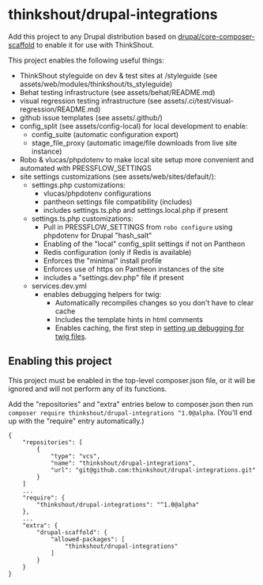 # thinkshout/drupal-integrations

Add this project to any Drupal distribution based on [drupal/core-composer-scaffold](https://github.com/drupal/core-composer-scaffold) to enable it for use with ThinkShout.

This project enables the following useful things:

- ThinkShout styleguide on dev & test sites at /styleguide (see assets/web/modules/thinkshout/ts_styleguide)
- Behat testing infrastructure (see assets/behat/README.md)
- visual regression testing infrastructure (see assets/.ci/test/visual-regression/README.md)
- github issue templates (see assets/.github/)
- config_split (see assets/config-local) for local development to enable:
  - config_suite (automatic configuration export)
  - stage_file_proxy (automatic image/file downloads from live site instance)
- Robo & vlucas/phpdotenv to make local site setup more convenient and automated with PRESSFLOW_SETTINGS
- site settings customizations (see assets/web/sites/default/):
  - settings.php customizations:
    - vlucas/phpdotenv configurations
    - pantheon settings file compatibility (includes)
    - includes settings.ts.php and settings.local.php if present
  - settings.ts.php customizations:
    - Pull in PRESSFLOW_SETTINGS from `robo configure` using phpdotenv for Drupal "hash_salt"
    - Enabling of the "local" config_split settings if not on Pantheon
    - Redis configuration (only if Redis is available)
    - Enforces the "minimal" install profile
    - Enforces use of https on Pantheon instances of the site
    - includes a "settings.dev.php" file if present
  - services.dev.yml
    - enables debugging helpers for twig:
      - Automatically recompiles changes so you don't have to clear cache
      - Includes the template hints in html comments
      - Enables caching, the first step in [setting up debugging for twig files](https://library.thinkshoutlabs.com/articles/twig-debugging-and-cache).

## Enabling this project

This project must be enabled in the top-level composer.json file, or it will be ignored and will not perform any of its functions.

Add the "repositories" and "extra" entries below to composer.json then run `composer require thinkshout/drupal-integrations ^1.0@alpha`. (You'll end up with the "require" entry automatically.)
```
{
    "repositories": [
        {
            "type": "vcs",
            "name": "thinkshout/drupal-integrations",
            "url": "git@github.com:thinkshout/drupal-integrations.git"
        }
    ]
    ...
    "require": {
        "thinkshout/drupal-integrations": "^1.0@alpha"
    },
    ...
    "extra": {
        "drupal-scaffold": {
            "allowed-packages": [
                "thinkshout/drupal-integrations"
            ]
        }
    }
}
```
